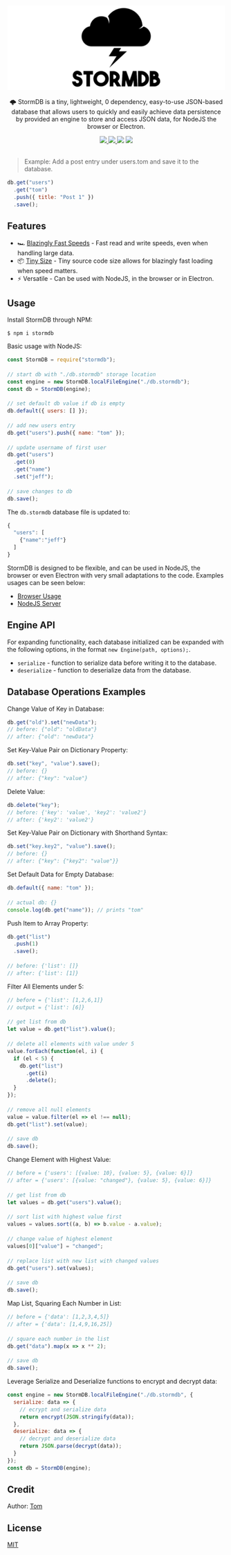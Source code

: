 <div align="center">
  <img src="./docs/logo.png" alt="StormDB logo">

  <p>🌩️ StormDB is a tiny, lightweight, 0 dependency, easy-to-use JSON-based database that allows users to quickly and easily achieve data persistence by provided an engine to store and access JSON data, for NodeJS the browser or Electron.</p>

  <a href="https://npmjs.com/package/stormdb">
    <img src="https://img.shields.io/npm/v/stormdb?color=brightgreen">
  </a>
  <a href="https://bundlephobia.com/result?p=stormdb">
    <img src="https://img.shields.io/bundlephobia/minzip/stormdb?color=brightgreen">
  </a>
  <img src="https://img.shields.io/badge/dependencies-0-brightgreen?color=blue">
  <a href="./LICENSE">
    <img src="https://img.shields.io/badge/license-MIT-blue">
  </a>
</div>

<br>

> Example: Add a post entry under users.tom and save it to the database.

```js
db.get("users")
  .get("tom")
  .push({ title: "Post 1" })
  .save();
```

## Features

- 🏎️ [Blazingly Fast Speeds](./docs/speed.md) - Fast read and write speeds, even when handling large data.
- 📦 [Tiny Size](https://bundlephobia.com/result?p=stormdb) - Tiny source code size allows for blazingly fast loading when speed matters.
- ⚡️ Versatile - Can be used with NodeJS, in the browser or in Electron.

## Usage

Install StormDB through NPM:

```
$ npm i stormdb
```

Basic usage with NodeJS:

```js
const StormDB = require("stormdb");

// start db with "./db.stormdb" storage location
const engine = new StormDB.localFileEngine("./db.stormdb");
const db = StormDB(engine);

// set default db value if db is empty
db.default({ users: [] });

// add new users entry
db.get("users").push({ name: "tom" });

// update username of first user
db.get("users")
  .get(0)
  .get("name")
  .set("jeff");

// save changes to db
db.save();
```

The `db.stormdb` database file is updated to:

```js
{
  "users": [
    {"name":"jeff"}
  ]
}
```

StormDB is designed to be flexible, and can be used in NodeJS, the browser or even Electron with very small adaptations to the code. Examples usages can be seen below:

- [Browser Usage](./examples/browser.md)
- [NodeJS Server](./examples/node.md)

## Engine API

For expanding functionality, each database initialized can be expanded with the following options, in the format `new Engine(path, options);`.

- `serialize` - function to serialize data before writing it to the database.
- `deserialize` - function to deserialize data from the database.

## Database Operations Examples

Change Value of Key in Database:

```js
db.get("old").set("newData");
// before: {"old": "oldData"}
// after: {"old": "newData"}
```

Set Key-Value Pair on Dictionary Property:

```js
db.set("key", "value").save();
// before: {}
// after: {"key": "value"}
```

Delete Value:

```js
db.delete("key");
// before: {'key': 'value', 'key2': 'value2'}
// after: {'key2': 'value2'}
```

Set Key-Value Pair on Dictionary with Shorthand Syntax:

```js
db.set("key.key2", "value").save();
// before: {}
// after: {"key": {"key2": "value"}}
```

Set Default Data for Empty Database:

```js
db.default({ name: "tom" });

// actual db: {}
console.log(db.get("name")); // prints "tom"
```

Push Item to Array Property:

```js
db.get("list")
  .push(1)
  .save();

// before: {'list': []}
// after: {'list': [1]}
```

Filter All Elements under 5:

```js
// before = {'list': [1,2,6,1]}
// output = {'list': [6]}

// get list from db
let value = db.get("list").value();

// delete all elements with value under 5
value.forEach(function(el, i) {
  if (el < 5) {
    db.get("list")
      .get(i)
      .delete();
  }
});

// remove all null elements
value = value.filter(el => el !== null);
db.get("list").set(value);

// save db
db.save();
```

Change Element with Highest Value:

```js
// before = {'users': [{value: 10}, {value: 5}, {value: 6}]}
// after = {'users': [{value: "changed"}, {value: 5}, {value: 6}]}

// get list from db
let values = db.get("users").value();

// sort list with highest value first
values = values.sort((a, b) => b.value - a.value);

// change value of highest element
values[0]["value"] = "changed";

// replace list with new list with changed values
db.get("users").set(values);

// save db
db.save();
```

Map List, Squaring Each Number in List:

```js
// before = {'data': [1,2,3,4,5]}
// after = {'data': [1,4,9,16,25]}

// square each number in the list
db.get("data").map(x => x ** 2);

// save db
db.save();
```

Leverage Serialize and Deserialize functions to encrypt and decrypt data:

```js
const engine = new StormDB.localFileEngine("./db.stormdb", {
  serialize: data => {
    // ecrypt and serialize data
    return encrypt(JSON.stringify(data));
  },
  deserialize: data => {
    // decrypt and deserialize data
    return JSON.parse(decrypt(data));
  }
});
const db = StormDB(engine);
```

## Credit

Author: [Tom](https://github.com/TomPrograms)

## License

[MIT](LICENSE)
